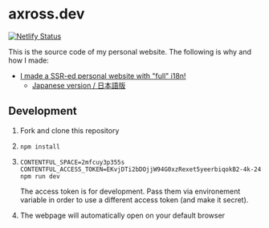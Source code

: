 # axross.dev

[![Netlify Status](https://api.netlify.com/api/v1/badges/153f81f8-6487-47f5-86b1-ce579c1b186f/deploy-status)](https://app.netlify.com/sites/kohei/deploys)

This is the source code of my personal website. The following is why and how I made:

- [I made a SSR-ed personal website with "full" i18n!](https://axross.dev/posts/made-ssr-i18n-website)
  - [Japanese version / 日本語版](https://axross.dev/posts/made-ssr-i18n-website?hl=ja-JP)

## Development

1. Fork and clone this repository
2. ```
   npm install
   ```
3. ```
   CONTENTFUL_SPACE=2mfcuy3p355s CONTENTFUL_ACCESS_TOKEN=EKvjDTi2bDOjjW94G0xzRexet5yeerbiqokB2-4k-24 npm run dev
   ```

   The access token is for development. Pass them via environement variable in order to use a different access token (and make it secret).
4. The webpage will automatically open on your default browser

